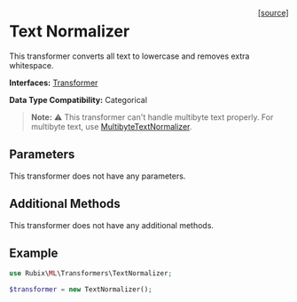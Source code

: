 <span style="float:right;"><a href="https://github.com/RubixML/RubixML/blob/master/src/Transformers/TextNormalizer.php">[source]</a></span>

# Text Normalizer
This transformer converts all text to lowercase and removes extra whitespace.

**Interfaces:** [Transformer](api.md#transformer)

**Data Type Compatibility:** Categorical

> **Note:** ⚠️ This transformer can't handle multibyte text properly. For multibyte text, use [MultibyteTextNormalizer](multibyte-text-normalizer.md).

## Parameters
This transformer does not have any parameters.

## Additional Methods
This transformer does not have any additional methods.

## Example
```php
use Rubix\ML\Transformers\TextNormalizer;

$transformer = new TextNormalizer();
```
